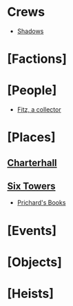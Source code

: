 <!-- TITLE: Blades in the Dark campaign log -->
<!-- SUBTITLE: being a repository for developing and tracking the factions, people, places, events, and heists in the city of Doskvol -->

# Crews
* [Shadows](shadows)
# [Factions]

# [People]
* [Fitz, a collector](fitz)
# [Places]
## [Charterhall](charterhall)

## [Six Towers](sixtowers)
* [Prichard's Books](prichards)
# [Events]
# [Objects]
# [Heists]
